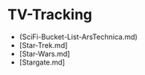 # TV-Tracking

* (SciFi-Bucket-List-ArsTechnica.md)
* [Star-Trek.md]
* [Star-Wars.md]
* [Stargate.md]
